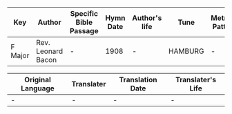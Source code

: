 Key | Author   | Specific Bible Passage     |Hymn Date |Author's life |Tune |Metrical Pattern   |Composer/Source
-- | --------- | ---------------------------|----------|--------------|-----|-------------------|-------------  
F Major |Rev. Leonard Bacon |- |1908 |- |HAMBURG |- |-

Original Language | Translater | Translation Date   | Translater's Life  
----------------- | --------- | --------------------|-------------     
\- |- |- |-
